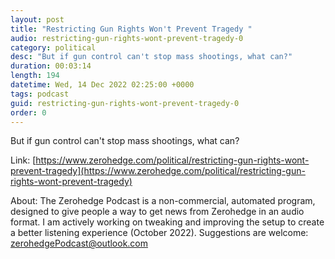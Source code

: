 ```yaml
---
layout: post
title: "Restricting Gun Rights Won't Prevent Tragedy "
audio: restricting-gun-rights-wont-prevent-tragedy-0
category: political
desc: "But if gun control can't stop mass shootings, what can?"
duration: 00:03:14
length: 194
datetime: Wed, 14 Dec 2022 02:25:00 +0000
tags: podcast
guid: restricting-gun-rights-wont-prevent-tragedy-0
order: 0
---
```

But if gun control can't stop mass shootings, what can?

Link: [https://www.zerohedge.com/political/restricting-gun-rights-wont-prevent-tragedy](https://www.zerohedge.com/political/restricting-gun-rights-wont-prevent-tragedy)

About: The Zerohedge Podcast is a non-commercial, automated program, designed to give people a way to get news from Zerohedge in an audio format.  I am actively working on tweaking and improving the setup to create a better listening experience (October 2022).  Suggestions are welcome: [zerohedgePodcast@outlook.com](mailto:zerohedgePodcast@outlook.com)